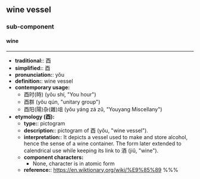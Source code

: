 ## wine vessel
### sub-component
#### wine
---
- **traditional:**: 酉
- **simplified:**: 酉
- **pronunciation:**: yǒu
- **definition:**: wine vessel
- **contemporary usage:**
  - 酉时(時) (yǒu shí, "You hour")
  - 酉群 (yǒu qún, "unitary group")
  - 酉阳(陽)杂(雜)俎 (yǒu yáng zá zǔ, "Youyang Miscellany")
- **etymology (酉):**
  - **type:**: pictogram
  - **description:**: pictogram of 酉 (yǒu, "wine vessel").
  - **interpretation:**: It depicts a vessel used to make and store alcohol, hence the sense of a wine container. The form later extended to calendrical use while keeping its link to 酒 (jiǔ, "wine").
  - **component characters:**
    - None, character is in atomic form
  - **reference:**: https://en.wiktionary.org/wiki/%E9%85%89
%%%